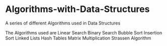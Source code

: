 # Algorithms-with-Data-Structures
A series of different Algorithms used in Data Structures

The Algorithms used are
Linear Search
Binary Search 
Bubble Sort
Insertion Sort
Linked Lists
Hash Tables
Matrix Multiplication
Strassen Algorithm
